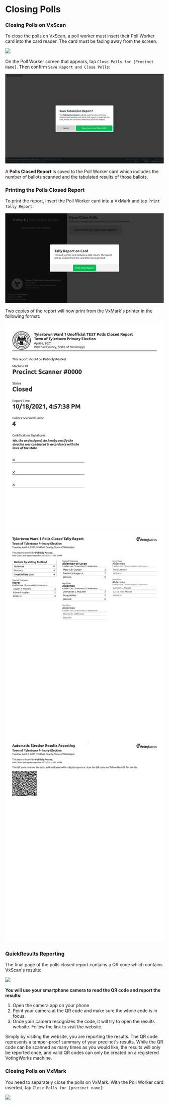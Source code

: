 # Closing Polls

### Closing Polls on VxScan

To close the polls on VxScan, a poll worker must insert their Poll Worker card into the card reader. The card must be facing away from the screen.&#x20;

![](../../.gitbook/assets/Close\_Polls\_Button.jpg)

On the Poll Worker screen that appears, tap `Close Polls for [Precinct Name]`. Then confirm `Save Report and Close Polls`:

![](<../../.gitbook/assets/Screenshot from 2021-10-14 15-08-18.png>)

A **Polls Closed Report** is saved to the Poll Worker card which includes the number of ballots scanned and the tabulated results of those ballots.&#x20;

### Printing the Polls Closed Report

To print the report, insert the Poll Worker card into a VxMark and tap `Print Tally Report`:&#x20;

![](<../../.gitbook/assets/Screenshot from 2021-10-14 15-25-51.png>)

Two copies of the report will now print from the VxMark's printer in the following format:

![Polls Closed Report - Cover Page](<../../.gitbook/assets/polls-closed-10-18-2021-pages-1 (1).jpg>) ![Polls Closed Report - Results Page](<../../.gitbook/assets/polls-closed-10-18-2021-pages-2 (1).jpg>) ![Polls Closed Report - Automatic Election Results Reporting](<../../.gitbook/assets/polls-closed-10-18-2021-pages-3 (1).jpg>)

### QuickResults Reporting

The final page of the polls closed report contains a QR code which contains VxScan's results:

![](../../.gitbook/assets/QR\_Code\_Arrow.jpg)

**You will use your smartphone camera to read the QR code and report the results:**

1. Open the camera app on your phone
2. Point your camera at the QR code and make sure the whole code is in focus.&#x20;
3. Once your camera recognizes the code, it will try to open the results website. Follow the link to visit the website.

Simply by visiting the website, you are reporting the results. The QR code represents a tamper-proof summary of your precinct's results. While the QR code can be scanned as many times as you would like, the results will only be reported once, and valid QR codes can only be created on a registered VotingWorks machine.

### Closing Polls on VxMark

You need to separately close the polls on VxMark. With the Poll Worker card inserted, tap `Close Polls for [precinct name]`:

![](../../.gitbook/assets/close\_polls\_vxmark.jpg)

